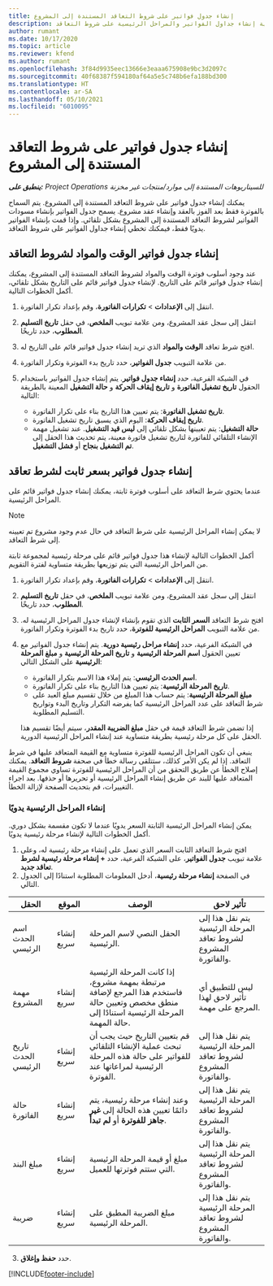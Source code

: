 ```yaml
---
title: إنشاء جدول فواتير على شروط التعاقد المستندة إلى المشروع
description: يقدم هذا الموضوع معلومات حول كيفية إنشاء جداول الفواتير والمراحل الرئيسية على شروط التعاقد.
author: rumant
ms.date: 10/17/2020
ms.topic: article
ms.reviewer: kfend
ms.author: rumant
ms.openlocfilehash: 3f84d9935eec13666e3eaaa675908e9bc3d2097c
ms.sourcegitcommit: 40f68387f594180af64a5e5c748b6efa188bd300
ms.translationtype: HT
ms.contentlocale: ar-SA
ms.lasthandoff: 05/10/2021
ms.locfileid: "6010095"
---
```

# <a name="create-an-invoice-schedule-on-a-project-based-contract-line"></a>إنشاء جدول فواتير على شروط التعاقد المستندة إلى المشروع 

_**ينطبق على:** Project Operations للسيناريوهات المستندة إلى موارد/منتجات غير مخزنة‬_

يمكنك إنشاء جدول فواتير على شروط التعاقد المستندة إلى المشروع. يتم السماح بالفوترة فقط بعد الفوز بالعقد وإنشاء عقد مشروع. يسمح جدول الفواتير بإنشاء مسودات الفواتير لشروط التعاقد المستندة إلى المشروع بشكل تلقائي. وإذا قمت بإنشاء الفواتير يدويًا فقط، فيمكنك تخطي إنشاء جداول الفواتير على شروط التعاقد.

## <a name="create-a-time-and-material-invoice-schedule-for-a-contract-line"></a>إنشاء جدول فواتير الوقت والمواد لشروط التعاقد

عند وجود أسلوب فوترة الوقت والمواد لشروط التعاقد المستندة إلى المشروع، يمكنك إنشاء جدول فواتير قائم على التاريخ. لإنشاء جدول فواتير قائم على التاريخ بشكل تلقائي، أكمل الخطوات التالية.

1. انتقل إلى **الإعدادات** > **تكرارات الفاتورة**، وقم بإعداد تكرار الفاتورة.
2. انتقل إلى سجل عقد المشروع، ومن علامة تبويب **الملخص**، في حقل **تاريخ التسليم المطلوب**، حدد تاريخًا.
3. افتح شرط تعاقد **الوقت والمواد** الذي تريد إنشاء جدول فواتير قائم على التاريخ له. 
4. من علامة التبويب **جدول الفواتير**، حدد تاريخ بدء الفوترة وتكرار الفاتورة.
5. في الشبكة الفرعية، حدد **إنشاء جدول فواتير**. يتم إنشاء جدول الفواتير باستخدام الحقول **تاريخ تشغيل الفاتورة** و **تاريخ إيقاف الحركة** و **حالة التشغيل** المعينة بالطريقة التالية:

    - **تاريخ تشغيل الفاتورة**: يتم تعيين هذا التاريخ بناء على تكرار الفاتورة.
    - **تاريخ إيقاف الحركة**: اليوم الذي يسبق تاريخ تشغيل الفاتورة.
    - **حالة التشغيل**: يتم تعيينها بشكل تلقائي إلى **ليس قيد التشغيل**. عند تشغيل مهمة الإنشاء التلقائي للفاتورة لتاريخ تشغيل فاتورة معينة، يتم تحديث هذا الحقل إلى **تم التشغيل بنجاح** أو **فشل التشغيل**.

## <a name="create-a-fixed-price-invoice-schedule-for-a-contract-line"></a>إنشاء جدول فواتير بسعر ثابت لشرط تعاقد

عندما يحتوي شرط التعاقد على أسلوب فوترة ثابتة، يمكنك إنشاء جدول فواتير قائم على المراحل الرئيسية. 

> [!NOTE]
> لا يمكن إنشاء المراحل الرئيسية على شرط التعاقد في حال عدم وجود مشروع تم تعيينه إلى شرط التعاقد.

أكمل الخطوات التالية لإنشاء هذا جدول فواتير قائم على مرحلة رئيسية لمجموعة ثابتة من المراحل الرئيسية التي يتم توزيعها بطريقة متساوية لفترة التقويم.

1. انتقل إلى **الإعدادات** > **تكرارات الفاتورة**، وقم بإعداد تكرار الفاتورة.
2. انتقل إلى سجل عقد المشروع، ومن علامة تبويب **الملخص**، في حقل **تاريخ التسليم المطلوب**، حدد تاريخًا.
3. افتح شرط التعاقد **السعر الثابت** الذي تقوم بإنشاء لإنشاء جدول المراحل الرئيسية له. من علامة التبويب **المراحل الرئيسية للفوترة**، حدد تاريخ بدء الفوترة وتكرار الفاتورة. 
4. في الشبكة الفرعية، حدد **إنشاء مراحل رئيسية دورية‬**. يتم إنشاء جدول الفواتير مع تعيين الحقول **اسم المرحلة الرئيسية** و **تاريخ المرحلة الرئيسية** و **مبلغ المرحلة الرئيسية** على الشكل التالي:

    - **اسم الحدث الرئيسي**: يتم إملاء هذا الاسم بتكرار الفاتورة.
    - **تاريخ المرحلة الرئيسية**: يتم تعيين هذا التاريخ بناء على تكرار الفاتورة.
    - **مبلغ المرحلة الرئيسية**: يتم حساب هذا المبلغ من خلال تقسيم مبلغ العبد على شرط التعاقد على عدد المراحل الرئيسية كما يفرضه التكرار وتاريخ البدء وتواريخ التسليم المطلوبة.

    إذا تضمن شرط التعاقد قيمة في حقل **مبلغ الضريبة المقدر**، سيتم أيضًا تقسيم هذا الحقل على كل مرحلة رئيسية بطريقة متساوية عند إنشاء المراحل الرئيسية الدورية.

ينبغي أن تكون المراحل الرئيسية للفوترة متساوية مع القيمة المتعاقد عليها في شرط التعاقد. إذا لم يكن الأمر كذلك، ستتلقى رسالة خطأ في صحفة **شروط التعاقد**. يمكنك إصلاح الخطأ عن طريق التحقق من أن المراحل الرئيسية للفوترة تساوي مجموع القيمة المتعاقد عليها للبند عن طريق إنشاء المراحل الرئيسية أو تحريرها أو حذفها. بعد اجراء التغييرات، قم بتحديث الصفحة لإزالة الخطأ.

### <a name="manually-create-milestones"></a>إنشاء المراحل الرئيسية يدويًا

يمكن إنشاء المراحل الرئيسية الثابتة السعر يدويًا عندما لا تكون مقسمة بشكل دوري. أكمل الخطوات التالية لإنشاء مرحلة رئيسية يدويًا.

1. افتح شرط التعاقد الثابت السعر الذي تعمل على إنشاء مرحلة رئيسية له، وعلى علامة تبويب **جدول الفواتير**، على الشبكة الفرعية، حدد **+ إنشاء مرحلة رئيسية لشرط تعاقد جديد**. 
2. في الصفحة **إنشاء مرحلة رئيسية**، أدخل المعلومات المطلوبة استنادًا إلى الجدول التالي.

| الحقل | الموقع | ‏‏الوصف | تأثير لاحق |
| --- | --- | --- | --- |
| اسم الحدث الرئيسي | إنشاء سريع | الحقل النصي لاسم المرحلة الرئيسية. | يتم نقل هذا إلى المرحلة الرئيسية لشروط تعاقد المشروع والفاتورة. |
| مهمة المشروع | إنشاء سريع | إذا كانت المرحلة الرئيسية مرتبطة بمهمة مشروع، فاستخدم هذا المرجع لإضافة منطق مخصص وتعيين حالة المرحلة الرئيسية استنادًا إلى حالة المهمة. | ليس للتطبيق أي تأثير لاحق لهذا المرجع على مهمة. |
| تاريخ الحدث الرئيسي | إنشاء سريع | قم بتعيين التاريخ حيث يجب أن تبحث عملية الإنشاء التلقائي للفواتير على حالة هذه المرحلة الرئيسية لمراعاتها عند الفوترة. | يتم نقل هذا إلى المرحلة الرئيسية لشروط تعاقد المشروع والفاتورة. |
| حالة الفاتورة | إنشاء سريع | وعند إنشاء مرحلة رئيسية، يتم دائمًا تعيين هذه الحالة إلى **غير جاهز للفوترة** أو **لم تبدأ**. | يتم نقل هذا إلى المرحلة الرئيسية لشروط تعاقد المشروع والفاتورة. |
| مبلغ البند | إنشاء سريع | مبلغ أو قيمة المرحلة الرئيسية التي ستتم فوترتها للعميل. | يتم نقل هذا إلى المرحلة الرئيسية لشروط تعاقد المشروع والفاتورة. |
| ضريبة | إنشاء سريع | مبلغ الضريبة المطبق على المرحلة الرئيسية. | يتم نقل هذا إلى المرحلة الرئيسية لشروط تعاقد المشروع والفاتورة. |

3. حدد **حفظ وإغلاق**.


[!INCLUDE[footer-include](../includes/footer-banner.md)]